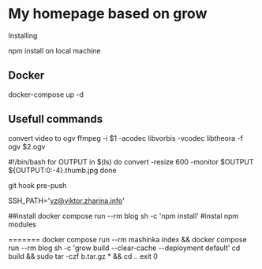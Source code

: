 # My homepage based on grow

Installing

npm install on local machine

## Docker
docker-compose up -d

## Usefull commands
convert video to ogv
ffmpeg -i $1 -acodec libvorbis -vcodec libtheora -f ogv $2.ogv

#!/bin/bash
for OUTPUT in $(ls)
do
    convert -resize 600 -monitor $OUTPUT ${OUTPUT:0:-4}.thumb.jpg
done

git hook pre-push

SSH_PATH='vz@viktor.zharina.info'

##install
docker compose run --rm blog sh -c 'npm install' #instal npm modules

=======
docker compose run --rm mashinka index && docker compose run --rm blog sh -c 'grow build --clear-cache --deployment default'
cd build && sudo tar -czf b.tar.gz * && cd ..
exit 0
